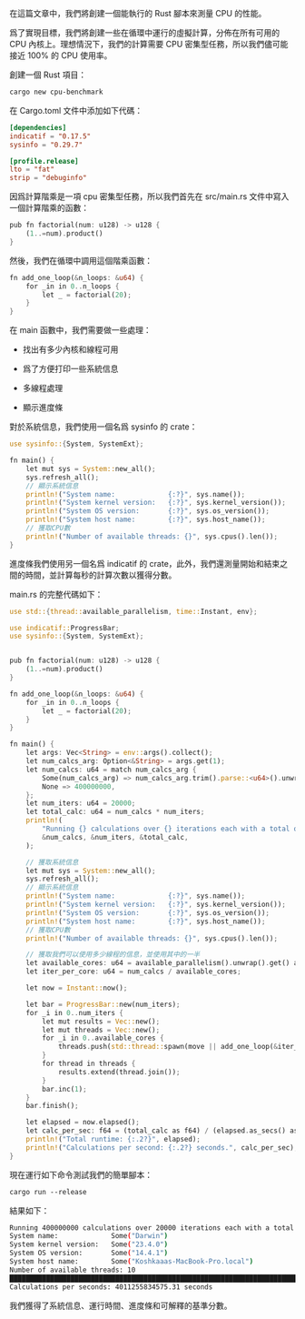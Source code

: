 在這篇文章中，我們將創建一個能執行的 Rust 腳本來測量 CPU 的性能。

爲了實現目標，我們將創建一些在循環中運行的虛擬計算，分佈在所有可用的 CPU 內核上。理想情況下，我們的計算需要 CPU 密集型任務，所以我們儘可能接近 100% 的 CPU 使用率。

創建一個 Rust 項目：

```sh
cargo new cpu-benchmark
```

在 Cargo.toml 文件中添加如下代碼：

```toml
[dependencies]
indicatif = "0.17.5"
sysinfo = "0.29.7"

[profile.release]
lto = "fat"
strip = "debuginfo"
```

因爲計算階乘是一項 cpu 密集型任務，所以我們首先在 src/main.rs 文件中寫入一個計算階乘的函數：

```rust
pub fn factorial(num: u128) -> u128 {
    (1..=num).product()
}
```

然後，我們在循環中調用這個階乘函數：

```rust
fn add_one_loop(&n_loops: &u64) {
    for _in in 0..n_loops {
        let _ = factorial(20);
    }
}
```

在 main 函數中，我們需要做一些處理：

- 找出有多少內核和線程可用
    
- 爲了方便打印一些系統信息
    
- 多線程處理
    
- 顯示進度條
    

對於系統信息，我們使用一個名爲 sysinfo 的 crate：

```rust
use sysinfo::{System, SystemExt};

fn main() {
    let mut sys = System::new_all();
    sys.refresh_all();
    // 顯示系統信息
    println!("System name:             {:?}", sys.name());
    println!("System kernel version:   {:?}", sys.kernel_version());
    println!("System OS version:       {:?}", sys.os_version());
    println!("System host name:        {:?}", sys.host_name());
    // 獲取CPU數
    println!("Number of available threads: {}", sys.cpus().len());
}
```

進度條我們使用另一個名爲 indicatif 的 crate，此外，我們還測量開始和結束之間的時間，並計算每秒的計算次數以獲得分數。

main.rs 的完整代碼如下：

```rust
use std::{thread::available_parallelism, time::Instant, env};

use indicatif::ProgressBar;
use sysinfo::{System, SystemExt};


pub fn factorial(num: u128) -> u128 {
    (1..=num).product()
}

fn add_one_loop(&n_loops: &u64) {
    for _in in 0..n_loops {
        let _ = factorial(20);
    }
}

fn main() {
    let args: Vec<String> = env::args().collect();
    let num_calcs_arg: Option<&String> = args.get(1);
    let num_calcs: u64 = match num_calcs_arg {
        Some(num_calcs_arg) => num_calcs_arg.trim().parse::<u64>().unwrap(),
        None => 400000000, 
    };
    let num_iters: u64 = 20000;
    let total_calc: u64 = num_calcs * num_iters;
    println!(
        "Running {} calculations over {} iterations each with a total of {} calculations.",
        &num_calcs, &num_iters, &total_calc,
    );

    // 獲取系統信息
    let mut sys = System::new_all();
    sys.refresh_all();
    // 顯示系統信息
    println!("System name:             {:?}", sys.name());
    println!("System kernel version:   {:?}", sys.kernel_version());
    println!("System OS version:       {:?}", sys.os_version());
    println!("System host name:        {:?}", sys.host_name());
    // 獲取CPU數
    println!("Number of available threads: {}", sys.cpus().len());

    // 獲取我們可以使用多少線程的信息，並使用其中的一半
    let available_cores: u64 = available_parallelism().unwrap().get() as u64;
    let iter_per_core: u64 = num_calcs / available_cores;

    let now = Instant::now();

    let bar = ProgressBar::new(num_iters);
    for _i in 0..num_iters {
        let mut results = Vec::new();
        let mut threads = Vec::new();
        for _i in 0..available_cores {
            threads.push(std::thread::spawn(move || add_one_loop(&iter_per_core)));
        }
        for thread in threads {
            results.extend(thread.join());
        }
        bar.inc(1);
    }
    bar.finish();

    let elapsed = now.elapsed();
    let calc_per_sec: f64 = (total_calc as f64) / (elapsed.as_secs() as f64);
    println!("Total runtime: {:.2?}", elapsed);
    println!("Calculations per second: {:.2?} seconds.", calc_per_sec);
}
```

現在運行如下命令測試我們的簡單腳本：

```sh
cargo run --release
```

結果如下：

```sh
Running 400000000 calculations over 20000 iterations each with a total of 8000000000000 calculations.
System name:             Some("Darwin")
System kernel version:   Some("23.4.0")
System OS version:       Some("14.4.1")
System host name:        Some("Koshkaaas-MacBook-Pro.local")
Number of available threads: 10
████████████████████████████████████████████████████████████████████████████████████ 20000/20000Total runtime: 1.99s
Calculations per seconds: 4011255834575.31 seconds
```

我們獲得了系統信息、運行時間、進度條和可解釋的基準分數。